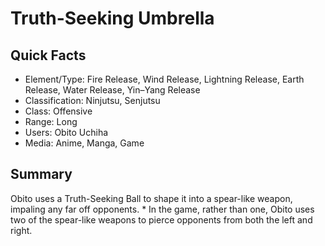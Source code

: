 # Truth-Seeking Umbrella

## Quick Facts
- Element/Type: Fire Release, Wind Release, Lightning Release, Earth Release, Water Release, Yin–Yang Release
- Classification: Ninjutsu, Senjutsu
- Class: Offensive
- Range: Long
- Users: Obito Uchiha
- Media: Anime, Manga, Game

## Summary
Obito uses a Truth-Seeking Ball to shape it into a spear-like weapon, impaling any far off opponents. * In the game, rather than one, Obito uses two of the spear-like weapons to pierce opponents from both the left and right.
